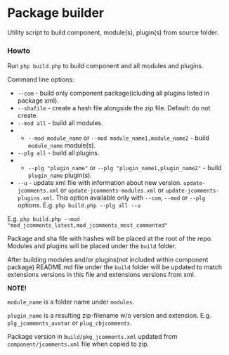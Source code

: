 # Package builder

Utility script to build component, module(s), plugin(s) from source folder.

### Howto

Run `php build.php` to build component and all modules and plugins.

Command line options:

* `--com` - build only component package(icluding all plugins listed in package xml).
* `--shafile` - create a hash file alongside the zip file. Default: do not create.
* `--mod all` - build all modules.
* - `--mod module_name` or `--mod module_name1,module_name2` - build `module_name` module(s).
* `--plg all` - build all plugins.
* - `--plg "plugin_name"` or `--plg "plugin_name1,plugin_name2"` - build `plugin_name` plugin(s).
* `--u` - update xml file with information about new version. `update-jcomments.xml` or `update-jcomments-modules.xml` or `update-jcomments-plugins.xml`. This option available only with `--com`, `--mod` or `--plg` options. E.g. `php build.php --plg all --u`

E.g. `php build.php --mod "mod_jcomments_latest,mod_jcomments_most_commented"`

Package and sha file with hashes will be placed at the root of the repo. Modules and plugins will be placed under the `build` folder.

After building modules and/or plugins(not included within component package) README.md file under the `build` folder will be updated to match extensions versions in this file and extensions versions from xml.

**NOTE!**

`module_name` is a folder name under `modules`.

`plugin_name` is a resulting zip-filename w/o version and extension. E.g. `plg_jcomments_avatar` or `plug_cbjcomments`.

Package version in `build/pkg_jcomments.xml` updated from `component/jcomments.xml` file when copied to zip.
